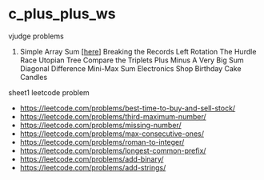 # c_plus_plus_ws



vjudge problems

1. Simple Array Sum [[here](https://vjudge.net/problem/HackerRank-simple-array-sum)]
   Breaking the Records
   Left Rotation
   The Hurdle Race
   Utopian Tree
   Compare the Triplets
   Plus Minus
   A Very Big Sum
   Diagonal Difference
   Mini-Max Sum
   Electronics Shop
   Birthday Cake Candles 



sheet1 leetcode problem

- https://leetcode.com/problems/best-time-to-buy-and-sell-stock/
- https://leetcode.com/problems/third-maximum-number/
- https://leetcode.com/problems/missing-number/
- https://leetcode.com/problems/max-consecutive-ones/
- https://leetcode.com/problems/roman-to-integer/
- https://leetcode.com/problems/longest-common-prefix/
- https://leetcode.com/problems/add-binary/
- https://leetcode.com/problems/add-strings/